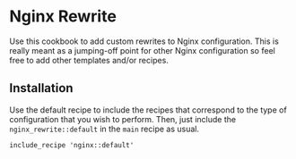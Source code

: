 # Nginx Rewrite

Use this cookbook to add custom rewrites to Nginx configuration. This is really
meant as a jumping-off point for other Nginx configuration so feel free to add
other templates and/or recipes.

## Installation

Use the default recipe to include the recipes that correspond to the type of
configuration that you wish to perform. Then, just include the `nginx_rewrite::default`
in the `main` recipe as usual.

```
include_recipe 'nginx::default'
```

